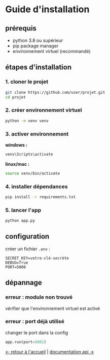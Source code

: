 # Guide d'installation

## prérequis

- python 3.8 ou supérieur
- pip package manager
- environnement virtuel (recommandé)

## étapes d'installation

### 1. cloner le projet

```bash
git clone https://github.com/user/projet.git
cd projet
```

### 2. créer environnement virtuel

```bash
python -m venv venv
```

### 3. activer environnement

**windows :**
```bash
venv\Scripts\activate
```

**linux/mac :**
```bash
source venv/bin/activate
```

### 4. installer dépendances

```bash
pip install -r requirements.txt
```

### 5. lancer l'app

```bash
python app.py
```

## configuration

créer un fichier `.env` :

```env
SECRET_KEY=votre-clé-secrète
DEBUG=True
PORT=5000
```

## dépannage

### erreur : module non trouvé

vérifier que l'environnement virtuel est activé

### erreur : port déjà utilisé

changer le port dans la config

```python
app.run(port=5001)
```

[← retour à l'accueil](index.md) | [documentation api →](api.md)
